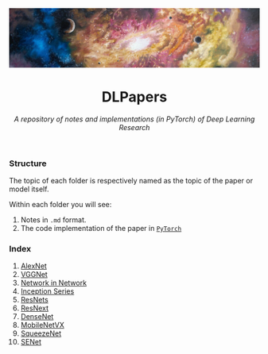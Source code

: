 <div align = 'center'>
<img src = '_assets/galax.png'>

# DLPapers

*A repository of notes and implementations (in PyTorch) of Deep Learning Research*

</div>
<br>

### Structure

The topic of each folder is respectively named as the topic of the paper or model itself.

Within each folder you will see:

1. Notes in `.md` format.
2. The code implementation of the paper in [`PyTorch`](https://pytorch.org/)

### Index

1. [AlexNet](AlexNet)
2. [VGGNet](VGG)
3. [Network in Network](NiN)
4. [Inception Series](InceptionVX)
5. [ResNets](ResNetVX)
6. [ResNext](ResNext)
7. [DenseNet](DenseNet)
8. [MobileNetVX](MobileNetVX)
9. [SqueezeNet](SqueezeNet)
10. [SENet](SENet)